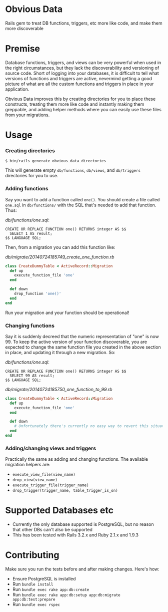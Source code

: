 Obvious Data
============
Rails gem to treat DB functions, triggers, etc more like code, and make them more discoverable

Premise
=======
Database functions, triggers, and views can be very powerful when used in the right circumstances, but they lack the discoverability and versioning of source code. Short of logging into your databases, it is difficult to tell what versions of functions and triggers are active, nevermind getting a good picture of what are all the custom functions and triggers in place in your application.

Obvious Data improves this by creating directories for you to place these constructs, treating them more like code and instantly making them greppable, and adding helper methods where you can easily use these files from your migrations.

Usage
=====

### Creating directories
```
$ bin/rails generate obvious_data_directories
```

This will generate empty `db/functions`, `db/views`, and `db/triggers` directories for you to use.

### Adding functions
Say you want to add a function called `one()`. You should create a file called `one.sql` in `db/functions/` with the SQL that's needed to add that function. Thus:

_db/functions/one.sql_:

```
CREATE OR REPLACE FUNCTION one() RETURNS integer AS $$
  SELECT 1 AS result;
$$ LANGUAGE SQL;
```

Then, from a migration you can add this function like:

*db/migrate/20140724185749_create_one_function.rb*

```ruby
class CreateDummyTable < ActiveRecord::Migration
  def up
    execute_function_file 'one'
  end

  def down
    drop_function 'one()'
  end
end
```

Run your migration and your function should be operational!

### Changing functions
Say it is suddenly decreed that the numeric representation of "one" is now 99. To keep the active version of your function discoverable, you are expected to change the same function file you created in the above section in place, and updating it through a new migration. So:

*db/functions/one.sql*:

```
CREATE OR REPLACE FUNCTION one() RETURNS integer AS $$
  SELECT 99 AS result;
$$ LANGUAGE SQL;
```

*db/migrate/20140724185750_one_function_to_99.rb*

```ruby
class CreateDummyTable < ActiveRecord::Migration
  def up
    execute_function_file 'one'
  end

  def down
    # Unfortunately there's currently no easy way to revert this situation
  end
end
```

### Adding/changing views and triggers
Practically the same as adding and changing functions. The available migration helpers are:

- `execute_view_file(view_name)`
- `drop_view(view_name)`
- `execute_trigger_file(trigger_name)`
- `drop_trigger(trigger_name, table_trigger_is_on)`

Supported Databases etc
=======================

- Currently the only database supported is PostgreSQL, but no reason that other DBs can't also be supported
- This has been tested with Rails 3.2.x and Ruby 2.1.x and 1.9.3

Contributing
============
Make sure you run the tests before and after making changes. Here's how:

- Ensure PostgreSQL is installed
- Run `bundle install`
- Run `bundle exec rake app:db:create`
- Run `bundle exec rake app:db:setup app:db:migrate app:db:test:prepare`
- Run `bundle exec rspec`
